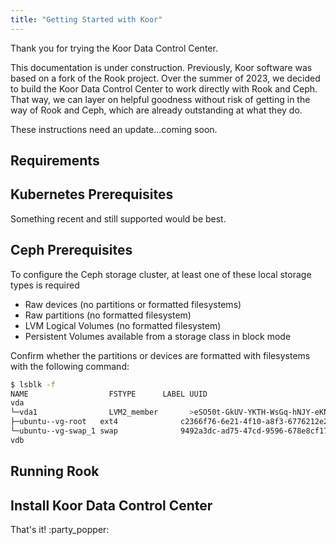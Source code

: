 ```yaml
---
title: "Getting Started with Koor"
---
```


Thank you for trying the Koor Data Control Center.

This documentation is under construction. Previously, Koor software was based on a fork of the Rook project. Over the summer of 2023, we decided to build the Koor Data Control Center to work directly with Rook and Ceph. That way, we can layer on helpful goodness without risk of getting in the way of Rook and Ceph, which are already outstanding at what they do.

These instructions need an update...coming soon.

## Requirements

## Kubernetes Prerequisites

Something recent and still supported would be best.

## Ceph Prerequisites

To configure the Ceph storage cluster, at least one of these local storage types is required

- Raw devices (no partitions or formatted filesystems)
- Raw partitions (no formatted filesystem)
- LVM Logical Volumes (no formatted filesystem)
- Persistent Volumes available from a storage class in block mode

Confirm whether the partitions or devices are formatted with filesystems with the following command:

```bash
$ lsblk -f
NAME                  FSTYPE      LABEL UUID                                   MOUNTPOINT
vda
└─vda1                LVM2_member       >eSO50t-GkUV-YKTH-WsGq-hNJY-eKNf-3i07IB
├─ubuntu--vg-root   ext4              c2366f76-6e21-4f10-a8f3-6776212e2fe4   /
└─ubuntu--vg-swap_1 swap              9492a3dc-ad75-47cd-9596-678e8cf17ff9   [SWAP]
vdb
```

## Running Rook

## Install Koor Data Control Center

That's it! :party_popper:
